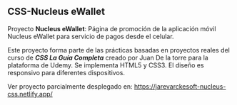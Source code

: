 ## CSS-Nucleus eWallet

Proyecto **Nucleus eWallet**: Página de promoción de la aplicación móvil Nucleus eWallet para servicio de pagos desde el celular.

Este proyecto forma parte de las prácticas basadas en proyectos reales del curso de **_CSS La Guía Completa_** creado por Juan De la torre para la plataforma de Udemy. Se implementa HTML5 y CSS3. El diseño es responsivo para diferentes dispositivos.

Ver proyecto parcialmente desplegado en: https://jarevarckesoft-nucleus-css.netlify.app/